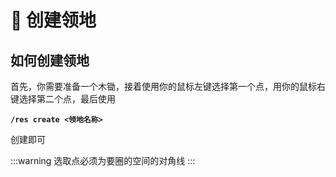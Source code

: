 # 🔨 创建领地

## 如何创建领地

首先，你需要准备一个木锄，接着使用你的鼠标左键选择第一个点，用你的鼠标右键选择第二个点，最后使用

**`/res create <领地名称>`**&#x20;

创建即可

:::warning
选取点必须为要圈的空间的对角线
:::
